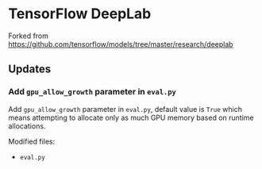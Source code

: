 # TensorFlow DeepLab

Forked from https://github.com/tensorflow/models/tree/master/research/deeplab


## Updates

### Add `gpu_allow_growth` parameter in `eval.py`

Add `gpu_allow_growth` parameter in `eval.py`, default value is `True` which means attempting to allocate only as much GPU memory based on runtime allocations.

Modified files:

- `eval.py`
